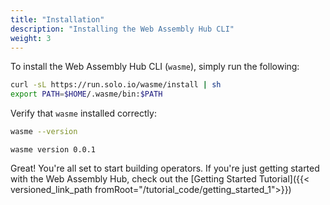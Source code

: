 ```yaml
---
title: "Installation"
description: "Installing the Web Assembly Hub CLI"
weight: 3
---
```


To install the Web Assembly Hub CLI (`wasme`), simply run the following:

```bash
curl -sL https://run.solo.io/wasme/install | sh
export PATH=$HOME/.wasme/bin:$PATH
```

Verify that `wasme` installed correctly:
```bash
wasme --version
```

```
wasme version 0.0.1
```

Great! You're all set to start building operators. If you're just getting started with the Web Assembly Hub, check out the [Getting Started Tutorial]({{< versioned_link_path fromRoot="/tutorial_code/getting_started_1">}})
